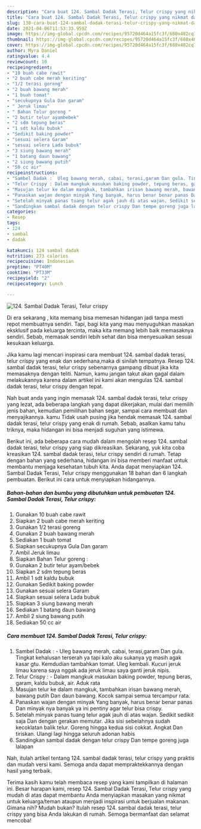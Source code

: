 ```yaml
---
description: "Cara buat 124. Sambal Dadak Terasi, Telur crispy yang nikmat dan Mudah Dibuat"
title: "Cara buat 124. Sambal Dadak Terasi, Telur crispy yang nikmat dan Mudah Dibuat"
slug: 138-cara-buat-124-sambal-dadak-terasi-telur-crispy-yang-nikmat-dan-mudah-dibuat
date: 2021-04-06T11:53:33.959Z
image: https://img-global.cpcdn.com/recipes/95720d464a15fc3f/680x482cq70/124-sambal-dadak-terasi-telur-crispy-foto-resep-utama.jpg
thumbnail: https://img-global.cpcdn.com/recipes/95720d464a15fc3f/680x482cq70/124-sambal-dadak-terasi-telur-crispy-foto-resep-utama.jpg
cover: https://img-global.cpcdn.com/recipes/95720d464a15fc3f/680x482cq70/124-sambal-dadak-terasi-telur-crispy-foto-resep-utama.jpg
author: Myra Daniel
ratingvalue: 4.4
reviewcount: 10
recipeingredient:
- "10 buah cabe rawit"
- "2 buah cabe merah keriting"
- "1/2 terasi goreng"
- "2 buah bawang merah"
- "1 buah tomat"
- "secukupnya Gula Dan garam"
- " Jeruk limau"
- " Bahan Telur goreng "
- "2 butir telur ayambebek"
- "2 sdm tepung beras"
- "1 sdt kaldu bubuk"
- "Sedikit baking powder"
- "sesuai selera Garam"
- "sesuai selera Lada bubuk"
- "3 siung bawang merah"
- "1 batang daun bawang"
- "2 siung bawang putih"
- "50 cc air"
recipeinstructions:
- "Sambel Dadak :  Uleg bawang merah, cabai, terasi,garam Dan gula. Tingkat kehalusan terserah ya tapi kalo aku sukanya yg masih agak kasar gtu. Kemdudian tambahkan tomat. Uleg kembali. Kucuri jeruk limau karena saya nggak ada jeruk limau saya ganti jeruk nipis."
- "Telur Crispy : Dalam mangkuk masukan baking powder, tepung beras, garam, kaldu bubuk, air. Aduk rata"
- "Masujan telur ke dalam mangkuk, tambahkan irisan bawang merah, bawang putih Dan daun bawang. Kocok sampai semua tercampur rata."
- "Panaskan wajan dengan minyak Yang banyak, harus benar benar panas Dan minyak nya banyak ya ini pentiny agar telur bisa crispy."
- "Setelah minyak panas tuang telur agak jauh di atas wajan. Sedikit sedikit saja Dan dengan gerakan memutar. Jika sisi sebelahnya sudah kecoklatan balik telur. Goreng hingga kedua sisi cokkat. Angkat Dan tiriskan. Ulangi lagi hingga seluruh adonan habis"
- "Sandingkan sambal dadak dengan telur crispy Dan tempe goreng juga lalapan"
categories:
- Resep
tags:
- 124
- sambal
- dadak

katakunci: 124 sambal dadak 
nutrition: 273 calories
recipecuisine: Indonesian
preptime: "PT40M"
cooktime: "PT33M"
recipeyield: "2"
recipecategory: Lunch

---
```



![124. Sambal Dadak Terasi, Telur crispy](https://img-global.cpcdn.com/recipes/95720d464a15fc3f/680x482cq70/124-sambal-dadak-terasi-telur-crispy-foto-resep-utama.jpg)

Di era  sekarang , kita memang bisa memesan hidangan jadi tanpa mesti repot membuatnya sendiri. Tapi, bagi kita yang mau menyuguhkan masakan eksklusif pada keluarga tercinta, maka kita memang lebih baik memasaknya sendiri. Sebab, memasak sendiri lebih sehat dan bisa menyesuaikan sesuai kesukaan keluarga.

Jika kamu lagi mencari inspirasi cara membuat 124. sambal dadak terasi, telur crispy yang enak dan sederhana,maka di sinilah tempatnya. Resep 124. sambal dadak terasi, telur crispy  sebenarnya gampang dibuat jika kita memasaknya dengan teliti. Namun, kamu jangan takut akan gagal dalam melakukannya 
karena dalam artikel ini kami akan mengulas 124. sambal dadak terasi, telur crispy dengan tepat.  



Nah buat anda yang ingin memasak 124. sambal dadak terasi, telur crispy yang lezat, ada beberapa langkah yang dapat dikerjakan, mulai dari memilih jenis bahan, kemudian pemilihan bahan segar, sampai cara membuat dan menyajikannya. kamu Tidak usah pusing jika hendak memasak 124. sambal dadak terasi, telur crispy yang enak di rumah. Sebab, asalkan kamu  tahu triknya, maka hidangan ini bisa menjadi suguhan yang istimewa.

Berikut ini, ada beberapa cara mudah dalam mengolah resep 124. sambal dadak terasi, telur crispy yang siap dikreasikan. Sekarang, yuk kita coba kreasikan 124. sambal dadak terasi, telur crispy sendiri di rumah. Tetap dengan bahan yang sederhana, hidangan ini bisa memberi manfaat untuk membantu menjaga kesehatan tubuh kita. Anda dapat menyiapkan 124. Sambal Dadak Terasi, Telur crispy menggunakan 18 bahan dan 6 langkah pembuatan. Berikut ini cara untuk menyiapkan hidangannya.

<!--inarticleads1-->

##### Bahan-bahan dan bumbu yang dibutuhkan untuk pembuatan 124. Sambal Dadak Terasi, Telur crispy:

1. Gunakan 10 buah cabe rawit
1. Siapkan 2 buah cabe merah keriting
1. Gunakan 1/2 terasi goreng
1. Gunakan 2 buah bawang merah
1. Sediakan 1 buah tomat
1. Siapkan secukupnya Gula Dan garam
1. Ambil  Jeruk limau
1. Siapkan  Bahan Telur goreng :
1. Gunakan 2 butir telur ayam/bebek
1. Siapkan 2 sdm tepung beras
1. Ambil 1 sdt kaldu bubuk
1. Gunakan Sedikit baking powder
1. Gunakan sesuai selera Garam
1. Siapkan sesuai selera Lada bubuk
1. Siapkan 3 siung bawang merah
1. Sediakan 1 batang daun bawang
1. Ambil 2 siung bawang putih
1. Sediakan 50 cc air




<!--inarticleads2-->

##### Cara membuat 124. Sambal Dadak Terasi, Telur crispy:

1. Sambel Dadak :  - Uleg bawang merah, cabai, terasi,garam Dan gula. Tingkat kehalusan terserah ya tapi kalo aku sukanya yg masih agak kasar gtu. Kemdudian tambahkan tomat. Uleg kembali. Kucuri jeruk limau karena saya nggak ada jeruk limau saya ganti jeruk nipis.
1. Telur Crispy : - Dalam mangkuk masukan baking powder, tepung beras, garam, kaldu bubuk, air. Aduk rata
1. Masujan telur ke dalam mangkuk, tambahkan irisan bawang merah, bawang putih Dan daun bawang. Kocok sampai semua tercampur rata.
1. Panaskan wajan dengan minyak Yang banyak, harus benar benar panas Dan minyak nya banyak ya ini pentiny agar telur bisa crispy.
1. Setelah minyak panas tuang telur agak jauh di atas wajan. Sedikit sedikit saja Dan dengan gerakan memutar. Jika sisi sebelahnya sudah kecoklatan balik telur. Goreng hingga kedua sisi cokkat. Angkat Dan tiriskan. Ulangi lagi hingga seluruh adonan habis
1. Sandingkan sambal dadak dengan telur crispy Dan tempe goreng juga lalapan




Nah, itulah artikel tentang  124. sambal dadak terasi, telur crispy  yang praktis dan mudah versi kami. Semoga anda dapat mempraktekkannya dengan hasil yang terbaik. 

Terima kasih kamu telah membaca resep yang kami tampilkan di halaman ini. Besar harapan kami, resep  124. Sambal Dadak Terasi, Telur crispy yang mudah di atas dapat membantu Anda menyiapkan masakan yang nikmat untuk keluarga/teman ataupun menjadi inspirasi untuk berjualan makanan. Gimana nih? Mudah bukan? Itulah resep 124. sambal dadak terasi, telur crispy yang bisa Anda lakukan di rumah. Semoga bermanfaat dan selamat mencoba!

